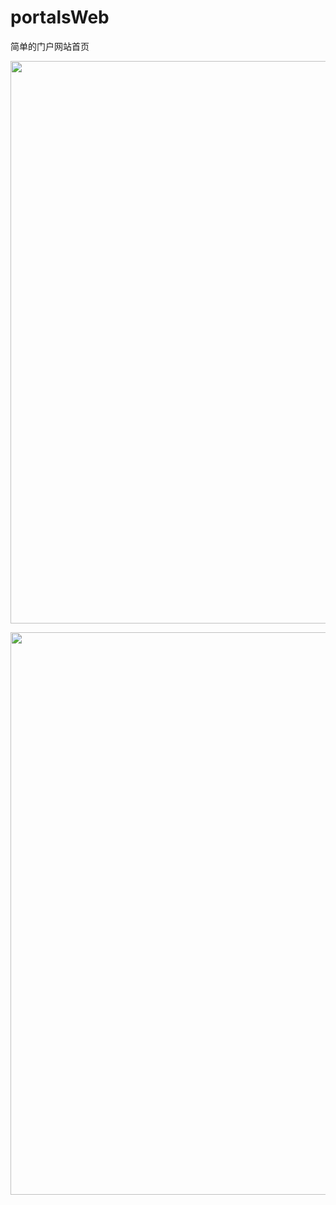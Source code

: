 # portalsWeb
简单的门户网站首页

 <p align="center">
  <img width="900" src="https://treezou.github.io/portalsWeb/images/screem.png">
 </p>
  <p align="center">
  <img width="900" src="https://treezou.github.io/portalsWeb/images/screem1.png">
 </p>